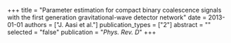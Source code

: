+++
title = "Parameter estimation for compact binary coalescence signals with the first generation gravitational-wave detector network"
date = 2013-01-01
authors = ["J. Aasi et al."]
publication_types = ["2"]
abstract = ""
selected = "false"
publication = "*Phys. Rev. D*"
+++

